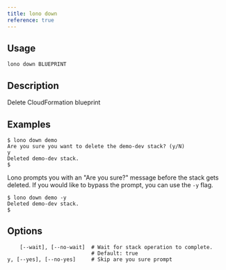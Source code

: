 ```yaml
---
title: lono down
reference: true
---
```


## Usage

    lono down BLUEPRINT

## Description

Delete CloudFormation blueprint

## Examples

    $ lono down demo
    Are you sure you want to delete the demo-dev stack? (y/N)
    y
    Deleted demo-dev stack.
    $

Lono prompts you with an "Are you sure?" message before the stack gets deleted.  If you would like to bypass the prompt, you can use the `-y` flag.

    $ lono down demo -y
    Deleted demo-dev stack.
    $


## Options

```
    [--wait], [--no-wait]  # Wait for stack operation to complete.
                           # Default: true
y, [--yes], [--no-yes]     # Skip are you sure prompt
```

